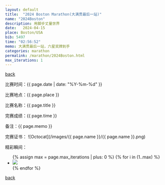 ```yaml
---
layout: default
title:  "2024 Boston Marathon(大满贯最后一站)"
name: "2024Boston"
description: 用脚步丈量世界
date:   2024-04-15
place: Boston/USA
bib: 5497
time: "02:56:52"
memo: 大满贯最后一站，六星奖牌到手
categories: marathon
permalink: /marathon/2024Boston.html
max_iterations: 1
---
```

[back](/marathon)

比赛时间：{{ page.date | date: "%Y-%m-%d" }}

比赛地点：{{ page.place }}

比赛名称：{{ page.title }}

完赛成绩：{{ page.time }}

备注：{{ page.memo }}

完赛证书：
![Octocat](/images/{{ page.name }}/{{ page.name }}.png)

精彩瞬间：
<ul>
{% assign max = page.max_iterations | plus: 0 %}
{% for i in (1..max) %}
    <li><img src="/images/{{ page.name }}/{{ page.name }}-{{ i }}.jpeg"></li>
{% endfor %}
</ul>

[back](/marathon)
